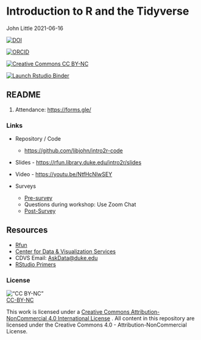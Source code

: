 Introduction to R and the Tidyverse
================
John Little
2021-06-16

<!-- Edit the README.Rmd.  Readme.md is auto generated -->
<!-- badges: start -->
<!-- [![DOI](https://zenodo.org/badge/220037220.svg)](https://zenodo.org/badge/latestdoi/220037220) -->

[![DOI](https://img.shields.io/badge/DOI-10.5281%2Fzenodo.3733771%20(Latest%20Version%20Release)-blue "DOI")](https://doi.org/10.5281/zenodo.3733771)

[![ORCID](https://img.shields.io/badge/ORCID-0000--0002--3600--0972-A6CE39?logo=ORCID&logoColor=A6CE39 "ORCID")](https://orcid.org/0000-0002-3600-0972)

[![Creative Commons CC
BY-NC](https://img.shields.io/badge/Creative%20Commons-BY--NC-EF9421?logo=creative%20commons&logoColor=EF9421 "CC BY-NC")](https://creativecommons.org/licenses/by-nc-nd/4.0/)

[![Launch Rstudio
Binder](http://mybinder.org/badge_logo.svg "Launch RStudio Binder")](https://mybinder.org/v2/gh/libjohn/intro2r-code/master?urlpath=rstudio)
<!-- badges: end -->

## README

1.  Attendance: <https://forms.gle/>

### Links

-   Repository / Code

    -   <https://github.com/libjohn/intro2r-code>

-   Slides - <https://rfun.library.duke.edu/intro2r/slides>

-   Video - <https://youtu.be/NtfHcNlwSEY>

-   Surveys

    -   [Pre-survey](https://forms.gle/BpqwQLwArSddVerz5)
    -   Questions during workshop: Use Zoom Chat
    -   [Post-Survey](https://forms.gle/xKTVmtijMJYVAFxB9)

## Resources

-   [Rfun](https://rfun.library.duke.edu/)
-   [Center for Data & Visualization
    Services](https://library.duke.edu/data/)
-   CDVS Email: <AskData@duke.edu>
-   [RStudio Primers](https://rstudio.cloud/learn/primers/)

### License

![“CC BY-NC”](images/by-nc88x31.png)<br>
[CC-BY-NC](https://creativecommons.org/licenses/by-nc/4.0/)

This work is licensed under a [Creative Commons
Attribution-NonCommercial 4.0 International
License](http://creativecommons.org/licenses/by-nc/4.0/) </a>. All
content in this repository are licensed under the Creative Commons 4.0 -
Attribution-NonCommercial License.
